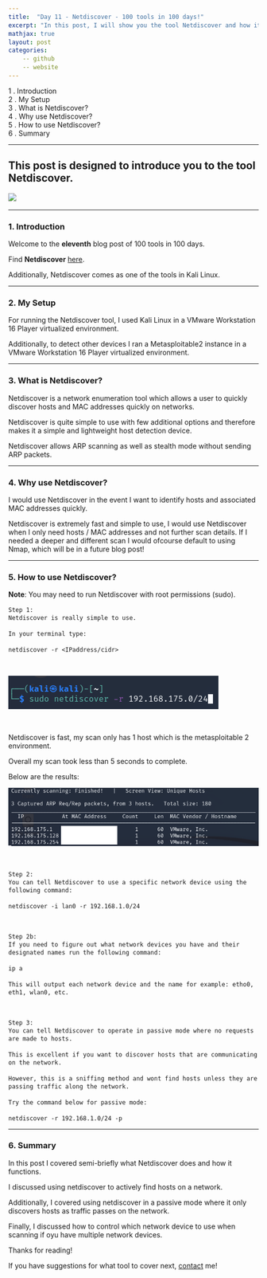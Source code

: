 ```yaml
---
title:  "Day 11 - Netdiscover - 100 tools in 100 days!"
excerpt: "In this post, I will show you the tool Netdiscover and how it works."
mathjax: true
layout: post
categories:
    -- github
    -- website
---
```


1 . Introduction
<br>
2 . My Setup
<br>
3 . What is Netdiscover?
<br>
4 . Why use Netdiscover?
<br>
5 . How to use Netdiscover?
<br>
6 . Summary

---

## This post is designed to introduce you to the tool Netdiscover.

![](https://www.kali.org/tools/netdiscover/images/netdiscover-logo.svg)

---

### 1. **Introduction**

Welcome to the **eleventh** blog post of 100 tools in 100 days.<br> 


Find **Netdiscover** [here](https://github.com/netdiscover-scanner/netdiscover).

Additionally, Netdiscover comes as one of the tools in Kali Linux.

---

### 2. **My Setup**

For running the Netdiscover tool, I used Kali Linux in a VMware Workstation 16 Player virtualized environment.

Additionally, to detect other devices I ran a Metasploitable2 instance in a VMware Workstation 16 Player virtualized environment. 

---

### 3. **What is Netdiscover?**

Netdiscover is a network enumeration tool which allows a user to quickly discover hosts and MAC addresses quickly on networks.

Netdiscover is quite simple to use with few additional options and therefore makes it a simple and lightweight host detection device. 

Netdiscover allows ARP scanning as well as stealth mode without sending ARP packets. 

---

### 4. **Why use Netdiscover?**

I would use Netdiscover in the event I want to identify hosts and associated MAC addresses quickly. 

Netdiscover is extremely fast and simple to use, I would use Netdiscover when I only need hosts / MAC addresses and not further scan details. If I needed a deeper and different scan I would ofcourse default to using Nmap, which will be in a future blog post!

---

### 5. **How to use Netdiscover?**

**Note**: You may need to run Netdiscover with root permissions (sudo).

    Step 1:
    Netdiscover is really simple to use.

    In your terminal type:

    netdiscover -r <IPaddress/cidr>

<br>

![](https://raw.githubusercontent.com/matthewomccorkle/matthewomccorkle.github.io/master/_posts/assets/100%20tools/netdiscover/netdiscover1.PNG)

<br>

Netdiscover is fast, my scan only has 1 host which is the metasploitable 2 environment. 

Overall my scan took less than 5 seconds to complete.

Below are the results:

![](https://raw.githubusercontent.com/matthewomccorkle/matthewomccorkle.github.io/master/_posts/assets/100%20tools/netdiscover/netdiscover2.PNG)

<br>

    Step 2: 
    You can tell Netdiscover to use a specific network device using the 
    following command:

    netdiscover -i lan0 -r 192.168.1.0/24

<br>

    Step 2b:
    If you need to figure out what network devices you have and their designated names run the following command:

    ip a

    This will output each network device and the name for example: etho0, eth1, wlan0, etc.

<br>

    Step 3:
    You can tell Netdiscover to operate in passive mode where no requests are made to hosts.

    This is excellent if you want to discover hosts that are communicating on the network.

    However, this is a sniffing method and wont find hosts unless they are passing traffic along the network. 

    Try the command below for passive mode:

    netdiscover -r 192.168.1.0/24 -p

---

### 6. **Summary**

In this post I covered semi-briefly what Netdiscover does and how it functions.

I discussed using netdiscover to actively find hosts on a network. 

Additionally, I covered using netdiscover in a passive mode where it only discovers hosts as traffic passes on the network.

Finally, I discussed how to control which network device to use when scanning if oyu have multiple network devices. 

Thanks for reading!<br>

If you have suggestions for what tool to cover next, [contact](mailto:matthew.o.mccorkle@gmail.com) me!
